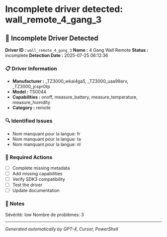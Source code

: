 # Incomplete driver detected: wall_remote_4_gang_3

## 🚨 Incomplete Driver Detected

**Driver ID :** `wall_remote_4_gang_3`
**Name :** 4 Gang Wall Remote
**Status :** incomplete
**Detection Date :** 2025-07-25 06:12:36

### 📋 Driver Information
- **Manufacturer :** _TZ3000_wkai4ga5, _TZ3000_uaa99arv, _TZ3000_jcspr0tp
- **Model :** TS0044
- **Capabilities :** onoff, measure_battery, measure_temperature, measure_humidity
- **Category :** remote

### 🔍 Identified Issues
- Nom manquant pour la langue: fr
- Nom manquant pour la langue: ta
- Nom manquant pour la langue: nl

### 🎯 Required Actions
- [ ] Complete missing metadata
- [ ] Add missing capabilities
- [ ] Verify SDK3 compatibility
- [ ] Test the driver
- [ ] Update documentation

### 📝 Notes
Sévérité: low
Nombre de problèmes: 3

---
*Generated automatically by GPT-4, Cursor, PowerShell*

